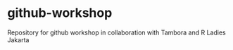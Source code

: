 # github-workshop
Repository for github workshop in collaboration with Tambora and R Ladies Jakarta
